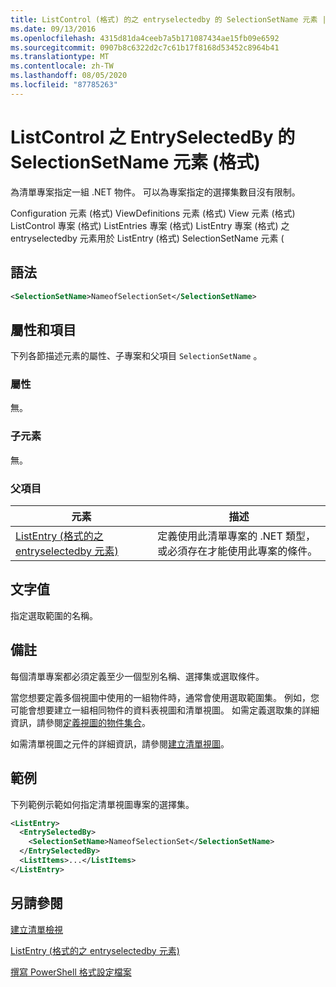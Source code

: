 ```yaml
---
title: ListControl (格式) 的之 entryselectedby 的 SelectionSetName 元素 |Microsoft Docs
ms.date: 09/13/2016
ms.openlocfilehash: 4315d81da4ceeb7a5b171087434ae15fb09e6592
ms.sourcegitcommit: 0907b8c6322d2c7c61b17f8168d53452c8964b41
ms.translationtype: MT
ms.contentlocale: zh-TW
ms.lasthandoff: 08/05/2020
ms.locfileid: "87785263"
---
```

# <a name="selectionsetname-element-for-entryselectedby-for-listcontrol-format"></a>ListControl 之 EntrySelectedBy 的 SelectionSetName 元素 (格式)

為清單專案指定一組 .NET 物件。 可以為專案指定的選擇集數目沒有限制。

Configuration 元素 (格式) ViewDefinitions 元素 (格式) View 元素 (格式) ListControl 專案 (格式) ListEntries 專案 (格式) ListEntry 專案 (格式) 之 entryselectedby 元素用於 ListEntry (格式) SelectionSetName 元素 (

## <a name="syntax"></a>語法

```xml
<SelectionSetName>NameofSelectionSet</SelectionSetName>
```

## <a name="attributes-and-elements"></a>屬性和項目

下列各節描述元素的屬性、子專案和父項目 `SelectionSetName` 。

### <a name="attributes"></a>屬性

無。

### <a name="child-elements"></a>子元素

無。

### <a name="parent-elements"></a>父項目

|元素|描述|
|-------------|-----------------|
|[ListEntry (格式的之 entryselectedby 元素) ](./entryselectedby-element-for-listentry-for-listcontrol-format.md)|定義使用此清單專案的 .NET 類型，或必須存在才能使用此專案的條件。|

## <a name="text-value"></a>文字值

指定選取範圍的名稱。

## <a name="remarks"></a>備註

每個清單專案都必須定義至少一個型別名稱、選擇集或選取條件。

當您想要定義多個視圖中使用的一組物件時，通常會使用選取範圍集。 例如，您可能會想要建立一組相同物件的資料表視圖和清單視圖。 如需定義選取集的詳細資訊，請參閱[定義視圖的物件集合](./defining-selection-sets.md)。

如需清單視圖之元件的詳細資訊，請參閱[建立清單視圖](./creating-a-list-view.md)。

## <a name="example"></a>範例

下列範例示範如何指定清單視圖專案的選擇集。

```xml
<ListEntry>
  <EntrySelectedBy>
    <SelectionSetName>NameofSelectionSet</SelectionSetName>
  </EntrySelectedBy>
  <ListItems>...</ListItems>
</ListEntry>
```

## <a name="see-also"></a>另請參閱

[建立清單檢視](./creating-a-list-view.md)

[ListEntry (格式的之 entryselectedby 元素) ](./entryselectedby-element-for-listentry-for-listcontrol-format.md)

[撰寫 PowerShell 格式設定檔案](./writing-a-powershell-formatting-file.md)

